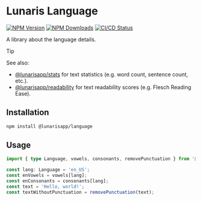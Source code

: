 # Lunaris Language

[![NPM Version](https://img.shields.io/npm/v/%40lunarisapp%2Flanguage)](https://www.npmjs.com/package/@lunarisapp/language)
[![NPM Downloads](https://img.shields.io/npm/dm/%40lunarisapp%2Flanguage)](https://www.npmjs.com/package/@lunarisapp/language)
[![CI/CD Status](https://img.shields.io/github/actions/workflow/status/LunarisApp/text-tools/checks.yml?label=CI%2FCD)](https://github.com/LunarisApp/text-tools/actions/workflows/checks.yml)

A library about the language details.

> [!TIP]
> See also:
>   - [@lunarisapp/stats](https://github.com/LunarisApp/text-tools/tree/main/packages/stats) for text statistics (e.g. word count, sentence count, etc.).
>   - [@lunarisapp/readability](https://github.com/LunarisApp/text-tools/tree/main/packages/readability) for text readability scores (e.g. Flesch Reading Ease).


## Installation

```bash
npm install @lunarisapp/language
```

## Usage

```typescript
import { type Language, vowels, consonants, removePunctuation } from '@lunarisapp/language';

const lang: Language = 'en_US';
const enVowels = vowels[lang];
const enConsonants = consonants[lang];
const text = 'Hello, world!';
const textWithoutPunctuation = removePunctuation(text);
```